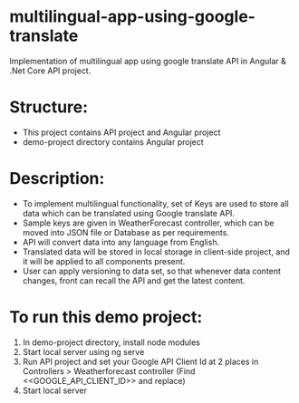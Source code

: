 # multilingual-app-using-google-translate
Implementation of multilingual app using google translate API in Angular & .Net Core API project.

# Structure:
* This project contains API project and Angular project
* demo-project directory contains Angular project

# Description:
* To implement multilingual functionality, set of Keys are used to store all data which can be translated using Google translate API.
* Sample keys are given in WeatherForecast controller, which can be moved into JSON file or Database as per requirements.
* API will convert data into any language from English.
* Translated data will be stored in local storage in client-side project, and it will be applied to all components present.
* User can apply versioning to data set, so that whenever data content changes, front can recall the API and get the latest content.

# To run this demo project:
1. In demo-project directory, install node modules
2. Start local server using ng serve
3. Run API project and set your Google API Client Id at 2 places in Controllers > Weatherforecast controller (Find <<GOOGLE_API_CLIENT_ID>> and replace)
4. Start local server

